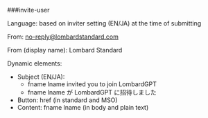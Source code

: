 ###invite-user

Language: based on inviter setting (EN/JA) at the time of submitting

From: no-reply@lombardstandard.com

From (display name): Lombard Standard

Dynamic elements:

* Subject (EN/JA): 
  * fname lname invited you to join LombardGPT
  * fname lname が LombardGPT に招待しました
* Button: href (in standard and MSO)
* Content: fname lname  (in body and plain text)
